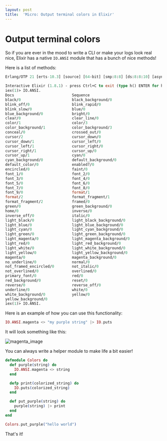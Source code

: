 ```yaml
---
layout: post
title:  'Micro: Output terminal colors in Elixir'
---
```


# Output terminal colors

So if you are ever in the mood to write a CLI or make your logs look real nice, Elixir has a native `IO.ANSI` module that has a bunch of nice methods!

Here is a list of methods:

```ocaml
Erlang/OTP 21 [erts-10.3] [source] [64-bit] [smp:8:8] [ds:8:8:10] [async-threads:1] [hipe] [dtrace]

Interactive Elixir (1.8.1) - press Ctrl+C to exit (type h() ENTER for help)
iex(1)> IO.ANSI.
Docs                          Sequence
black/0                       black_background/0
blink_off/0                   blink_rapid/0
blink_slow/0                  blue/0
blue_background/0             bright/0
clear/0                       clear_line/0
color/1                       color/3
color_background/1            color_background/3
conceal/0                     crossed_out/0
cursor/2                      cursor_down/0
cursor_down/1                 cursor_left/0
cursor_left/1                 cursor_right/0
cursor_right/1                cursor_up/0
cursor_up/1                   cyan/0
cyan_background/0             default_background/0
default_color/0               enabled?/0
encircled/0                   faint/0
font_1/0                      font_2/0
font_3/0                      font_4/0
font_5/0                      font_6/0
font_7/0                      font_8/0
font_9/0                      format/1
format/2                      format_fragment/1
format_fragment/2             framed/0
green/0                       green_background/0
home/0                        inverse/0
inverse_off/0                 italic/0
light_black/0                 light_black_background/0
light_blue/0                  light_blue_background/0
light_cyan/0                  light_cyan_background/0
light_green/0                 light_green_background/0
light_magenta/0               light_magenta_background/0
light_red/0                   light_red_background/0
light_white/0                 light_white_background/0
light_yellow/0                light_yellow_background/0
magenta/0                     magenta_background/0
no_underline/0                normal/0
not_framed_encircled/0        not_italic/0
not_overlined/0               overlined/0
primary_font/0                red/0
red_background/0              reset/0
reverse/0                     reverse_off/0
underline/0                   white/0
white_background/0            yellow/0
yellow_background/0
iex(1)> IO.ANSI.
```

Here is an example of how you can use this functionality:

```elixir
IO.ANSI.magenta <> "my purple string" |> IO.puts
```

It will look something like this:

![magenta_image](https://user-images.githubusercontent.com/9837366/55094883-3f09f380-5085-11e9-89d1-4f232e83cccc.png)

You can always write a helper module to make life a bit easier!

```elixir
defmodule Colors do
  def purple(string) do
    IO.ANSI.magenta <> string
  end

  defp print(colorized_string) do
    IO.puts(colorized_string)
  end

  def put_purple(string) do
    purple(string) |> print
  end
end

Colors.put_purple("hello world")
```

That's it!
